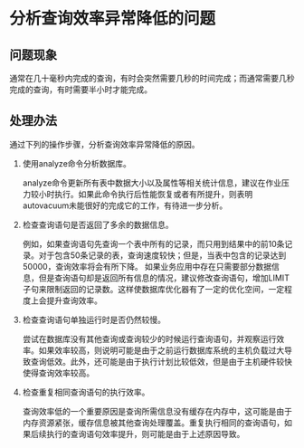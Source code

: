 # 分析查询效率异常降低的问题<a name="ZH-CN_TOPIC_0291615100"></a>

## 问题现象<a name="section6698114504"></a>

通常在几十毫秒内完成的查询，有时会突然需要几秒的时间完成；而通常需要几秒完成的查询，有时需要半小时才能完成。

## 处理办法<a name="section747619196010"></a>

通过下列的操作步骤，分析查询效率异常降低的原因。

1.  使用analyze命令分析数据库。

    analyze命令更新所有表中数据大小以及属性等相关统计信息，建议在作业压力较小时执行。如果此命令执行后性能恢复或者有所提升，则表明autovacuum未能很好的完成它的工作，有待进一步分析。

2.  检查查询语句是否返回了多余的数据信息。

    例如，如果查询语句先查询一个表中所有的记录，而只用到结果中的前10条记录。对于包含50条记录的表，查询速度较快；但是，当表中包含的记录达到50000，查询效率将会有所下降。 如果业务应用中存在只需要部分数据信息，但是查询语句却是返回所有信息的情况，建议修改查询语句，增加LIMIT子句来限制返回的记录数。这样使数据库优化器有了一定的优化空间，一定程度上会提升查询效率。

3.  检查查询语句单独运行时是否仍然较慢。

    尝试在数据库没有其他查询或查询较少的时候运行查询语句，并观察运行效率。如果效率较高，则说明可能是由于之前运行数据库系统的主机负载过大导致查询低效。此外，还可能是由于执行计划比较低效，但是由于主机硬件较快使得查询效率较高。

4.  检查重复相同查询语句的执行效率。

    查询效率低的一个重要原因是查询所需信息没有缓存在内存中，这可能是由于内存资源紧张，缓存信息被其他查询处理覆盖。重复执行相同的查询语句，如果后续执行的查询语句效率提升，则可能是由于上述原因导致。


